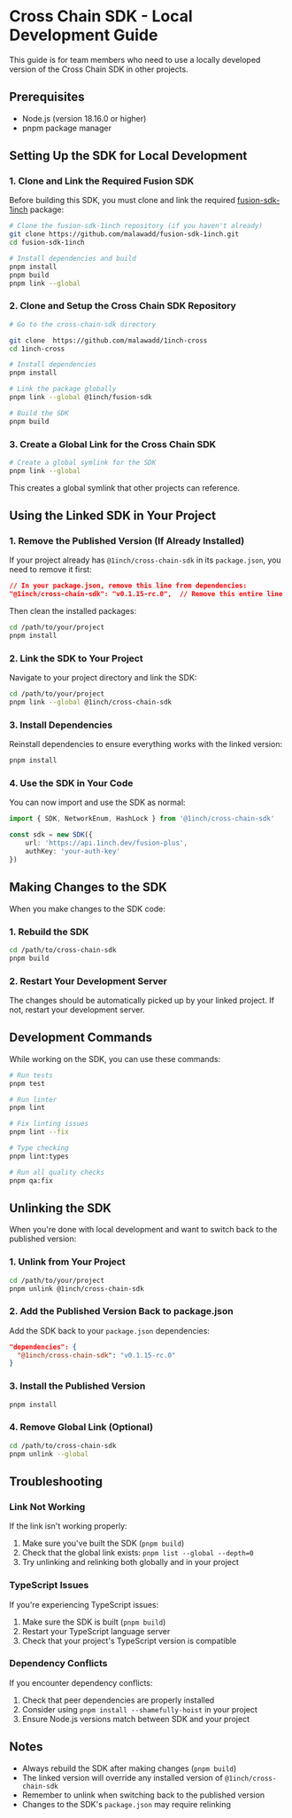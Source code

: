 # Cross Chain SDK - Local Development Guide

This guide is for team members who need to use a locally developed version of the Cross Chain SDK in other projects.

## Prerequisites

- Node.js (version 18.16.0 or higher)
- pnpm package manager

## Setting Up the SDK for Local Development

### 1. Clone and Link the Required Fusion SDK

Before building this SDK, you must clone and link the required [fusion-sdk-1inch](https://github.com/malawadd/fusion-sdk-1inch) package:

```bash
# Clone the fusion-sdk-1inch repository (if you haven't already)
git clone https://github.com/malawadd/fusion-sdk-1inch.git
cd fusion-sdk-1inch

# Install dependencies and build
pnpm install
pnpm build
pnpm link --global
```

### 2. Clone and Setup the Cross Chain SDK Repository

```bash
# Go to the cross-chain-sdk directory

git clone  https://github.com/malawadd/1inch-cross
cd 1inch-cross

# Install dependencies
pnpm install

# Link the package globally
pnpm link --global @1inch/fusion-sdk

# Build the SDK
pnpm build
```

### 3. Create a Global Link for the Cross Chain SDK

```bash
# Create a global symlink for the SDK
pnpm link --global
```

This creates a global symlink that other projects can reference.

## Using the Linked SDK in Your Project

### 1. Remove the Published Version (If Already Installed)

If your project already has `@1inch/cross-chain-sdk` in its `package.json`, you need to remove it first:

```json
// In your package.json, remove this line from dependencies:
"@1inch/cross-chain-sdk": "v0.1.15-rc.0",  // Remove this entire line
```

Then clean the installed packages:

```bash
cd /path/to/your/project
pnpm install
```

### 2. Link the SDK to Your Project

Navigate to your project directory and link the SDK:

```bash
cd /path/to/your/project
pnpm link --global @1inch/cross-chain-sdk
```

### 3. Install Dependencies

Reinstall dependencies to ensure everything works with the linked version:

```bash
pnpm install
```

### 4. Use the SDK in Your Code

You can now import and use the SDK as normal:

```typescript
import { SDK, NetworkEnum, HashLock } from '@1inch/cross-chain-sdk'

const sdk = new SDK({
    url: 'https://api.1inch.dev/fusion-plus',
    authKey: 'your-auth-key'
})
```

## Making Changes to the SDK

When you make changes to the SDK code:

### 1. Rebuild the SDK

```bash
cd /path/to/cross-chain-sdk
pnpm build
```

### 2. Restart Your Development Server

The changes should be automatically picked up by your linked project. If not, restart your development server.

## Development Commands

While working on the SDK, you can use these commands:

```bash
# Run tests
pnpm test

# Run linter
pnpm lint

# Fix linting issues
pnpm lint --fix

# Type checking
pnpm lint:types

# Run all quality checks
pnpm qa:fix
```

## Unlinking the SDK

When you're done with local development and want to switch back to the published version:

### 1. Unlink from Your Project

```bash
cd /path/to/your/project
pnpm unlink @1inch/cross-chain-sdk
```

### 2. Add the Published Version Back to package.json

Add the SDK back to your `package.json` dependencies:

```json
"dependencies": {
  "@1inch/cross-chain-sdk": "v0.1.15-rc.0"
}
```

### 3. Install the Published Version

```bash
pnpm install
```

### 4. Remove Global Link (Optional)

```bash
cd /path/to/cross-chain-sdk
pnpm unlink --global
```

## Troubleshooting

### Link Not Working

If the link isn't working properly:

1. Make sure you've built the SDK (`pnpm build`)
2. Check that the global link exists: `pnpm list --global --depth=0`
3. Try unlinking and relinking both globally and in your project

### TypeScript Issues

If you're experiencing TypeScript issues:

1. Make sure the SDK is built (`pnpm build`)
2. Restart your TypeScript language server
3. Check that your project's TypeScript version is compatible

### Dependency Conflicts

If you encounter dependency conflicts:

1. Check that peer dependencies are properly installed
2. Consider using `pnpm install --shamefully-hoist` in your project
3. Ensure Node.js versions match between SDK and your project

## Notes

- Always rebuild the SDK after making changes (`pnpm build`)
- The linked version will override any installed version of `@1inch/cross-chain-sdk`
- Remember to unlink when switching back to the published version
- Changes to the SDK's `package.json` may require relinking
